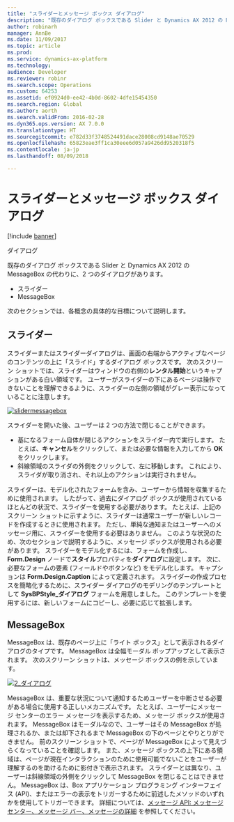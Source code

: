 ```yaml
---
title: "スライダーとメッセージ ボックス ダイアログ"
description: "既存のダイアログ ボックスである Slider と Dynamics AX 2012 の MessageBox の代わりに、2 つのダイアログがあります。"
author: robinarh
manager: AnnBe
ms.date: 11/09/2017
ms.topic: article
ms.prod: 
ms.service: dynamics-ax-platform
ms.technology: 
audience: Developer
ms.reviewer: robinr
ms.search.scope: Operations
ms.custom: 64253
ms.assetid: ef0924d0-ee42-4b0d-8602-4dfe15454350
ms.search.region: Global
ms.author: aorth
ms.search.validFrom: 2016-02-28
ms.dyn365.ops.version: AX 7.0.0
ms.translationtype: HT
ms.sourcegitcommit: e782d33f3748524491dace28008cd9148ae70529
ms.openlocfilehash: 65823eae3ff1ca30eee6d057a9426dd9520318f5
ms.contentlocale: ja-jp
ms.lasthandoff: 08/09/2018

---
```


# <a name="slider-and-messagebox-dialogs"></a>スライダーとメッセージ ボックス ダイアログ

[!include [banner](../includes/banner.md)]

ダイアログ

既存のダイアログ ボックスである Slider と Dynamics AX 2012 の MessageBox の代わりに、2 つのダイアログがあります。

-   スライダー
-   MessageBox

次のセクションでは、各概念の具体的な目標について説明します。

## <a name="slider"></a>スライダー
スライダーまたはスライダーダイアログは、画面の右端からアクティブなページのコンテンツの上に「スライド」するダイアログ ボックスです。 次のスクリーン ショットでは、スライダーはウィンドウの右側の**レンタル開始**というキャプションがある白い領域です。 ユーザーがスライダーの下にあるページは操作できないことを理解できるように、スライダーの左側の領域がグレー表示になっていることに注意します。 

[![slidermessagebox](./media/slidermessagebox.png)](./media/slidermessagebox.png) 

スライダーを開いた後、ユーザーは 2 つの方法で閉じることができます。

-   基になるフォーム自体が閉じるアクションをスライダー内で実行します。 たとえば、**キャンセル**をクリックして、または必要な情報を入力してから **OK** をクリックします。
-   斜線領域のスライダの外側をクリックして、左に移動します。 これにより、スライダが取り消され、それ以上のアクションは実行されません。

スライダーは、モデル化されたフォームを含み、ユーザーから情報を収集するために使用されます。 したがって、過去にダイアログ ボックスが使用されているほとんどの状況で、スライダーを使用する必要があります。 たとえば、上記のスクリーン ショットに示すように、スライダーは通常ユーザーが新しいレコードを作成するときに使用されます。 ただし、単純な通知またはユーザーへのメッセージ用に、スライダーを使用する必要はありません。 このような状況のため、次のセクションで説明するように、メッセージ ボックスが使用される必要があります。 スライダーをモデル化するには、フォームを作成し、**Form.Design** ノードで**スタイル**プロパティを**ダイアログ**に設定します。 次に、必要なフォームの要素 (フィールドやボタンなど) をモデル化します。 キャプションは **Form.Design.Caption** によって定義されます。 スライダーの作成プロセスを簡略化するために、スライダー ダイアログのモデリングのテンプレートとして **SysBPStyle\_ダイアログ** フォームを用意しました。 このテンプレートを使用するには、新しいフォームにコピーし、必要に応じて拡張します。

## <a name="messagebox"></a>MessageBox
MessageBox は、既存のページ上に「ライト ボックス」として表示されるダイアログのタイプです。 MessageBox は全幅モーダル ポップアップとして表示されます。 次のスクリーン ショットは、メッセージ ボックスの例を示しています。 

[![2\_ダイアログ](./media/2_dialog.png)](./media/2_dialog.png) 

MessageBox は、重要な状況について通知するためユーザーを中断させる必要がある場合に使用する正しいメカニズムです。 たとえば、ユーザーにメッセージ センターのエラー メッセージを表示するため、メッセージ ボックスが使用されます。 MessageBox はモーダルなので、ユーザーはその MessageBox が処理されるか、または却下されるまで MessageBox の下のページとやりとりができません。 前のスクリーン ショットで、ページが MessageBox によって見えづらくなっていることを確認します。 また、メッセージ ボックスの上下にある領域は、ページが現在インタラクションのために使用可能でないことをユーザーが理解するのを助けるために影付きで表示されます。 スライダーとは異なり、ユーザーは斜線領域の外側をクリックして MessageBox を閉じることはできません。 MessageBox は、Box アプリケーション プログラミング インターフェイス (API)、またはエラーの表示をトリガーするために前述したメソッドのいずれかを使用してトリガーできます。 詳細については、[メッセージ API: メッセージ センター、メッセージ バー、メッセージの詳細](messaging-api-center-bar-details.md) を参照してください。




